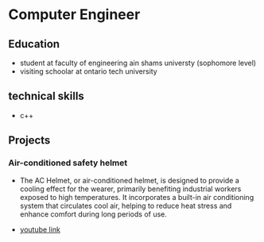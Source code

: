 # Computer Engineer



## Education

- student at faculty of engineering ain shams universty (sophomore level)
- visiting schoolar at ontario tech university

## technical skills

- c++

## Projects
### Air-conditioned safety helmet

- The AC Helmet, or air-conditioned helmet, is designed to provide a cooling effect for the wearer, primarily benefiting industrial workers exposed to high temperatures. It incorporates a built-in air conditioning system that circulates cool air, helping to reduce heat stress and enhance comfort during long periods of use.
  
- [youtube link](https://youtu.be/OSGUbn5lDpQ)

